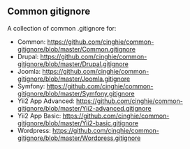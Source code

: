 Common gitignore
-----------------

A collection of common .gitignore for: 

  - Common: https://github.com/cinghie/common-gitignore/blob/master/Common.gitignore
  - Drupal: https://github.com/cinghie/common-gitignore/blob/master/Drupal.gitignore
  - Joomla: https://github.com/cinghie/common-gitignore/blob/master/Joomla.gitignore
  - Symfony: https://github.com/cinghie/common-gitignore/blob/master/Symfony.gitignore
  - Yii2 App Advanced: https://github.com/cinghie/common-gitignore/blob/master/Yii2-advanced.gitignore
  - Yii2 App Basic: https://github.com/cinghie/common-gitignore/blob/master/Yii2-basic.gitignore
  - Wordpress: https://github.com/cinghie/common-gitignore/blob/master/Wordpress.gitignore
